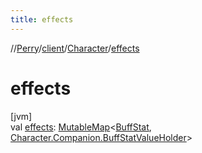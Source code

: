 ```yaml
---
title: effects
---
```

//[Perry](../../../index.html)/[client](../index.html)/[Character](index.html)/[effects](effects.html)



# effects



[jvm]\
val [effects](effects.html): [MutableMap](https://kotlinlang.org/api/latest/jvm/stdlib/kotlin.collections/-mutable-map/index.html)<[BuffStat](../-buff-stat/index.html), [Character.Companion.BuffStatValueHolder](-companion/-buff-stat-value-holder/index.html)>




